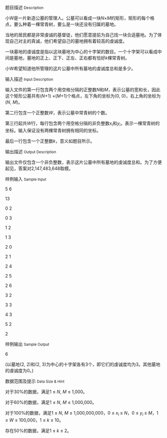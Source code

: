 <div class="panel panel-default">
<div class="area-title">
<span>
题目描述
<small>Description</small>
</span></div>
<div class="panel-body">

<p>小W是一片新造公墓的管理人。公墓可以看成一块<em>N</em>×<em>M</em>的矩形，矩形的每个格点，要么种着一棵常青树，要么是一块还没有归属的墓地。</p>
<p>当地的居民都是非常虔诚的基督徒，他们愿意提前为自己找一块合适墓地。为了体现自己对主的真诚，他们希望自己的墓地拥有着较高的虔诚度。</p>
<p>一块墓地的虔诚度是指以这块墓地为中心的十字架的数目。一个十字架可以看成中间是墓地，墓地的正上、正下、正左、正右都有恰好<em>k</em>棵常青树。</p>
<p>小W希望知道他所管理的这片公墓中所有墓地的虔诚度总和是多少。</p>

</div>
</div>

<div class="panel panel-default">
<div class="area-title">
<span>
输入描述
<small>Input Description</small>
</span></div>
<div class="panel-body">
<p>输入文件的第一行包含两个用空格分隔的正整数<em>N</em>和<em>M</em>，表示公墓的宽和长，因此这个矩形公墓共有(<em>N</em>+1) ×(<em>M</em>+1)个格点，左下角的坐标为(0, 0)，右上角的坐标为(<em>N</em>, <em>M</em>)。</p>
<p>第二行包含一个正整数<em>W</em>，表示公墓中常青树的个数。</p>
<p>第三行起共<em>W</em>行，每行包含两个用空格分隔的非负整数<em>x<sub>i</sub></em>和<em>y<sub>i</sub></em>，表示一棵常青树的坐标。输入保证没有两棵常青树拥有相同的坐标。</p>
<p>最后一行包含一个正整数<em>k</em>，意义如题目所示。</p>

</div>
</div>
<div  class="panel panel-default">
<div class="area-title">
<span>
输出描述
<small>Output Description</small>
</span></div>
<div class="panel-body">

<p>输出文件仅包含一个非负整数，表示这片公墓中所有墓地的虔诚度总和。为了方便起见，答案对2,147,483,648取模。</p>

</div>
</div>


<div class="panel panel-default">
<div class="area-title">
<span>
样例输入
<small>Sample Input</small>
</span></div>
<div class="panel-body">
<p>5 6</p>
<p>13</p>
<p>0 2</p>
<p>0 3</p>
<p>1 2</p>
<p>1 3  </p>
<p>2 0</p>
<p>2 1</p>
<p>2 4</p>
<p>2 5</p>
<p>2 6</p>
<p>3 2</p>
<p>3 3</p>
<p>4 3</p>
<p>5 2</p>
<p>2</p>

</div>
</div>

<div class="panel panel-default">
<div class="area-title">
<span>
样例输出
<small>Sample Output</small>
</span></div>
<div class="panel-body">
<p>6</p>
<p>(<span style="">以墓地(2, 2)和(2, 3)为中心的十字架各有3个，即它们的虔诚度均为3。其他墓地的虔诚度为0。)</span></p>

</div>
</div>

<div class="panel panel-default">
<div class="area-title">
<span>
数据范围及提示
<small>Data Size & Hint</small>
</span></div>
<div class="panel-body">
<p>对于30%的数据，满足1 ≤ <em>N</em>, <em>M </em>≤ 1,000。</p>
<p>对于60%的数据，满足1 ≤ <em>N</em>, <em>M </em>≤ 1,000,000。</p>
<p>对于100%的数据，满足1 ≤ <em>N</em>, <em>M </em>≤ 1,000,000,000，0 ≤ <em>x<sub>i </sub></em>≤ <em>N</em>，0 ≤ <em>y<sub>i </sub></em>≤ <em>M</em>，1 ≤ <em>W </em>≤ 100,000，1 ≤ <em>k </em>≤ 10。</p>
<p>存在50%的数据，满足1 ≤ <em>k </em>≤ 2。</p>
</div>
</div>